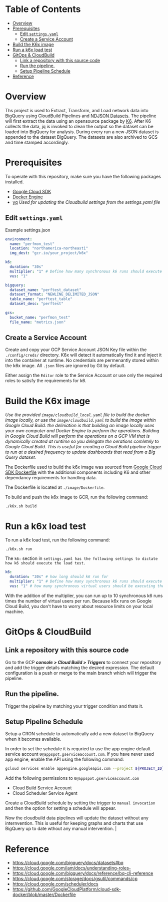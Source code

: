 # Table of Contents
- [Overview](#overview)
- [Prerequisites](#prerequisites)
  * [Edit `settings.yaml`](#edit--settingsyaml-)
  * [Create a Service Account](#create-a-service-account)
- [Build the K6x image](#build-the-k6x-image)
- [Run a k6x load test](#run-a-k6x-load-test)
- [GitOps & CloudBuild](#gitops---cloudbuild)
  * [Link a repository with this source code](#link-a-repository-with-this-source-code)
  * [Run the pipeline.](#run-the-pipeline)
  * [Setup Pipeline Schedule](#setup-pipeline-schedule)
- [Reference](#reference)

# Overview

Ths project is used to Extract, Transform, and Load network data into BigQuery using CloudBuild Pipelines and [NDJSON Datasets](http://ndjson.org/). The pipeline will first extract the data using an opensource package by [K6](https://k6.io/). After K6 collects the data, jq is invoked to clean the output so the dataset can be loaded into BigQuery for analysis. During every run a new JSON dataset is appended to the dataset BigQuery. The datasets are also archived to GCS and time stamped accordingly.

# Prerequisites

To operate with this repository, make sure you have the following packages installed.

- [Google Cloud SDK](https://cloud.google.com/sdk/docs/install)
- [Docker Engine](https://https://docs.docker.com/engine/install/)
- [yq](https://mikefarah.gitbook.io/yq/) *Used for updating the Cloudbuild settings from the settings.yaml file*

## Edit `settings.yaml`

Example settings.json

```yaml
environment:
  name: "perfmon_test"
  location: "northamerica-northeast1"
  img_dest: "gcr.io/your_project/k6x"

k6:
  duration: "30s"
  multiplier: "1" # Define how many synchronous k6 runs should execute
  vus: "1"

bigquery:
  dataset_name: "perftest_dataset"
  dataset_format: "NEWLINE_DELIMITED_JSON"
  table_name: "perftest_table"
  dataset_desc: "perftest"

gcs:
  bucket_name: "perfmon_test"
  file_name: "metrics.json"
```

## Create a Service Account

Create and copy your GCP Service Account JSON Key file within the `./config/creds/` directory. K6x will detect it automatically find it and inject it into the container at runtime. No credentials are permenantly stored within the k6x image. All `.json` files are ignored by Git by default.

Either assign the `Editor` role to the Service Account or use only the required roles to satisfy the requirements for k6.

# Build the K6x image

*Use the provided `image/cloudbuild_local.yaml` file to build the docker image locally, or use the `image/cloudbuild.yaml` to build the image within Google Cloud Build. the deliniation is that building an image locally uses your own computer and Docker Engine to perform the operations. Building in Google Cloud Build will perform the operations on a GCP VM that is dynamically created at runtime so you delegate the oerations comletely to Google Cloud Build. This is useful for creating a Cloud Build pipeline trigger to run at a desired frequency to update dashboards that read from a Big Query dataset.*

The Dockerfile used to build the k6x image was sourced from [Google Cloud SDK Dockerfile](https://github.com/GoogleCloudPlatform/cloud-sdk-docker/blob/master/Dockerfile) with the additional components including K6 and other dependancy requirements for handling data.

The Dockerfile is located at `./image/Dockerfile`.

To build and push the k6x image to GCR, run the following command:

```shell
./k6x.sh build
```
# Run a k6x load test

To run a k6x load test, run the following command:

```shell
./k6x.sh run
```

The `k6:` section in `settings.yaml has the following settings to dictate how k6 should execute the load test.`

```yaml
k6:
  duration: "30s" # how long should k6 run for
  multiplier: "1" # Define how many synchronous k6 runs should execute
  vus: "1" # how many synchronous virtual users should be executing the load tests
```

With the addition of the multiplier, you can run up to 10 synchronous k6 runs times the number of virtual users per run. Because k6x runs on Google Cloud Build, you don't have to worry about resource limits on your local machine.

# GitOps & CloudBuild

## Link a repository with this source code

Go to the GCP ***console > Cloud Build > Triggers*** to connect your repository and add the trigger details matching the desired expression. The default configuration is a push or merge to the main branch which will trigger the pipeline.

## Run the pipeline.

Trigger the pipeline by matching your trigger condition and thats it. 

## Setup Pipeline Schedule

Setup a CRON schedule to automatically add a new dataset to BigQuery when it becomes available.

In order to set the schedule it is requried to use the app engine default service account `0@appspot.gserviceaccount.com`. If you have never used app engine, enable the API using the following command:

```sh
gcloud services enable appengine.googleapis.com --project ${PROJECT_ID}
```

Add the following permissions to `0@appspot.gserviceaccount.com`

- Cloud Build Service Account
- Cloud Scheduler Service Agent

Create a CloudBuild schedule by setting the trigger to `manual invocation` and then the option for setting a schedule will appear. 

Now the cloudbuild data pipelines will update the dataset without any internvention. This is useful for keeping graphs and charts that use BigQuery up to date wthout any manual intervention.
|
# Reference
- https://cloud.google.com/bigquery/docs/datasets#bq
- https://cloud.google.com/iam/docs/understanding-roles-
- https://cloud.google.com/bigquery/docs/reference/bq-cli-reference
- https://cloud.google.com/storage/docs/gsutil/commands/cp
- https://cloud.google.com/scheduler/docs
- https://github.com/GoogleCloudPlatform/cloud-sdk-docker/blob/master/Dockerfile
